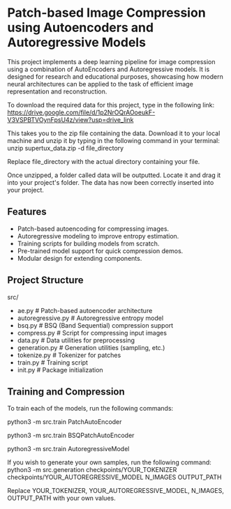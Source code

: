 # Patch-based Image Compression using Autoencoders and Autoregressive Models

This project implements a deep learning pipeline for image compression using a combination of AutoEncoders and Autoregressive models. It is designed for research and educational purposes, showcasing how modern neural architectures can be applied to the task of efficient image representation and reconstruction.

To download the required data for this project, type in the following link: https://drive.google.com/file/d/1p2NrOQrAOoeukF-V3VSPBTVOynFpsU4z/view?usp=drive_link

This takes you to the zip file containing the data. Download it to your local machine and unzip it by typing in the following command in your terminal:
unzip supertux_data.zip -d file_directory

Replace file_directory with the actual directory containing your file. 

Once unzipped, a folder called data will be outputted. Locate it and drag it into your project's folder. The data has now been correctly inserted into your project. 


## Features

- Patch-based autoencoding for compressing images.
- Autoregressive modeling to improve entropy estimation.
- Training scripts for building models from scratch.
- Pre-trained model support for quick compression demos.
- Modular design for extending components.



## Project Structure

src/
- ae.py # Patch-based autoencoder architecture
- autoregressive.py # Autoregressive entropy model
- bsq.py # BSQ (Band Sequential) compression support
- compress.py # Script for compressing input images
- data.py # Data utilities for preprocessing
- generation.py # Generation utilities (sampling, etc.)
- tokenize.py # Tokenizer for patches
- train.py # Training script
- init.py # Package initialization

## Training and Compression

To train each of the models, run the following commands:

python3 -m src.train PatchAutoEncoder

python3 -m src.train BSQPatchAutoEncoder

python3 -m src.train AutoregressiveModel



If you wish to generate your own samples, run the following command:
python3 -m src.generation checkpoints/YOUR_TOKENIZER checkpoints/YOUR_AUTOREGRESSIVE_MODEL N_IMAGES OUTPUT_PATH

Replace YOUR_TOKENIZER, YOUR_AUTOREGRESSIVE_MODEL, N_IMAGES, OUTPUT_PATH with your own values. 








